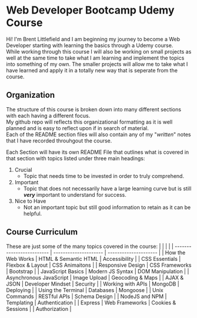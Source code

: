 # Web Developer Bootcamp Udemy Course
Hi! I'm Brent Littlefield and I am beginning my journey to become a Web Developer starting with learning the basics through a Udemy course.  
While working through this course I will also be working on small projects as well at the same time to take what I am learning and implement the topics into something of my own. The smaller projects will allow me to take what I have learned and apply it in a totally new way that is seperate from the course.

## Organization
The structure of this course is broken down into many different sections with each having a different focus.   
My github repo will reflects this organizational formatting as it is well planned and is easy to reflect upon if in search of material.  
Each of the README section files will also contain any of my "*written*" notes that I have recorded throuhgout the course.  
  
Each Section will have its own README File that outlines what is covered in that section with topics listed under three main headings:
1. Crucial
    * Topic that needs time to be invested in order to truly comprehend. 
2. Important
    * Topic that does not necessarily have a large learning curve but is still ***very*** important to understand for success.    
3. Nice to Have
    * Not an important topic but still good information to retain as it can be helpful.

## Course Curriculum
These are just some of the many topics covered in the course:
| <!-- -->                  | <!-- -->              | <!-- -->              |
| ------------------------- | --------------------- | --------------------- |
| How the Web Works         | HTML & Semantic HTML  | Accessibility         |
| CSS Essentials            | Flexbox & Layout      | CSS Animaitons        |
| Responsive Design         | CSS Frameworks        | Bootstrap             |
| JavaScript Basics         | Modern JS Syntax      | DOM Manipulation      |
| Asynchronous JavaScript   | Image Upload          | Geocoding & Maps      |
| AJAX & JSON               | Developer Mindset     | Security              |
| Working with APIs         | MongoDB               | Deploying             |
| Using the Terminal        | Databases             | Mongoose              |
| Unix Commands             | RESTful APIs          | Schema Design         |
| NodeJS and NPM            | Templating            | Authentication        |
| Express                   | Web Frameworks        | Cookies & Sessions    |
| Authorization             |
